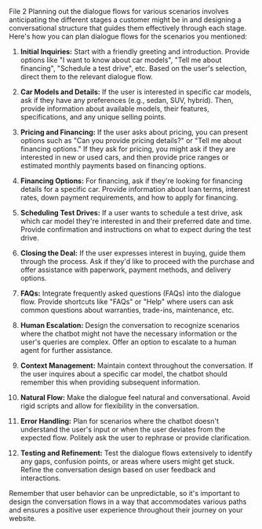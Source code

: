 File 2
Planning out the dialogue flows for various scenarios involves anticipating the different stages a customer might be in and designing a conversational structure that guides them effectively through each stage. Here's how you can plan dialogue flows for the scenarios you mentioned:

1. **Initial Inquiries:**
   Start with a friendly greeting and introduction. Provide options like "I want to know about car models", "Tell me about financing", "Schedule a test drive", etc. Based on the user's selection, direct them to the relevant dialogue flow.

2. **Car Models and Details:**
   If the user is interested in specific car models, ask if they have any preferences (e.g., sedan, SUV, hybrid). Then, provide information about available models, their features, specifications, and any unique selling points.

3. **Pricing and Financing:**
   If the user asks about pricing, you can present options such as "Can you provide pricing details?" or "Tell me about financing options." If they ask for pricing, you might ask if they are interested in new or used cars, and then provide price ranges or estimated monthly payments based on financing options.

4. **Financing Options:**
   For financing, ask if they're looking for financing details for a specific car. Provide information about loan terms, interest rates, down payment requirements, and how to apply for financing.

5. **Scheduling Test Drives:**
   If a user wants to schedule a test drive, ask which car model they're interested in and their preferred date and time. Provide confirmation and instructions on what to expect during the test drive.

6. **Closing the Deal:**
   If the user expresses interest in buying, guide them through the process. Ask if they'd like to proceed with the purchase and offer assistance with paperwork, payment methods, and delivery options.

7. **FAQs:**
   Integrate frequently asked questions (FAQs) into the dialogue flow. Provide shortcuts like "FAQs" or "Help" where users can ask common questions about warranties, trade-ins, maintenance, etc.

8. **Human Escalation:**
   Design the conversation to recognize scenarios where the chatbot might not have the necessary information or the user's queries are complex. Offer an option to escalate to a human agent for further assistance.

9. **Context Management:**
   Maintain context throughout the conversation. If the user inquires about a specific car model, the chatbot should remember this when providing subsequent information.

10. **Natural Flow:**
    Make the dialogue feel natural and conversational. Avoid rigid scripts and allow for flexibility in the conversation.

11. **Error Handling:**
    Plan for scenarios where the chatbot doesn't understand the user's input or when the user deviates from the expected flow. Politely ask the user to rephrase or provide clarification.

12. **Testing and Refinement:**
    Test the dialogue flows extensively to identify any gaps, confusion points, or areas where users might get stuck. Refine the conversation design based on user feedback and interactions.

Remember that user behavior can be unpredictable, so it's important to design the conversation flows in a way that accommodates various paths and ensures a positive user experience throughout their journey on your website.
